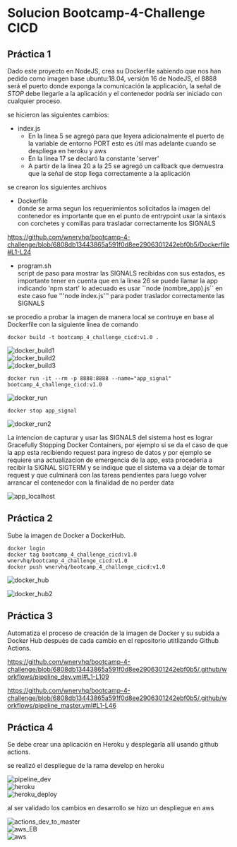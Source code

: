 # Solucion Bootcamp-4-Challenge CICD

## Práctica 1

Dado este proyecto en NodeJS, crea su Dockerfile sabiendo que nos han pedido como imagen base ubuntu:18.04, versión 16 de NodeJS, el 8888 será el puerto donde exponga la comunicación la applicación, la señal de *STOP* debe llegarle a la aplicación y el contenedor podría ser iniciado con cualquier proceso.   

se hicieron las siguientes cambios:   
- index.js  
    - En la linea 5 se agregó para que leyera adicionalmente el puerto de la variable de entorno PORT esto es útil mas adelante cuando se despliega en heroku y aws
    - En la linea 17 se declaró la constante 'server' 
    - A partir de la linea 20 a la 25 se agregó un callback que demuestra que la señal de stop llega correctamente a la aplicación   

se crearon los siguientes archivos
- Dockerfile   
    donde se arma segun los requerimientos solicitados la imagen del contenedor es importante que en el punto de entrypoint usar la sintaxis con corchetes y comillas para trasladar correctamente los SIGNALS   

https://github.com/wnervhq/bootcamp-4-challenge/blob/6808db13443865a591f0d8ee2906301242ebf0b5/Dockerfile#L1-L24

- program.sh   
    script de paso para mostrar las SIGNALS recibidas con sus estados, es importante tener en cuenta que en la linea 26 se puede llamar la app indicando 'npm start' lo adecuado es usar ´´node (nombre_app).js´´ en este caso fue '''node index.js''' para poder traslador correctamente las SIGNALS   

se procedio a probar la imagen de manera local
se contruye en base al Dockerfile con la siguiente linea de comando
    
    docker build -t bootcamp_4_challenge_cicd:v1.0 .

![docker_build1](./images/docker_build.png)   
![docker_build2](./images/docker_build2.png)   
![docker_build3](./images/docker_build3.png)   

    docker run -it --rm -p 8888:8888 --name="app_signal" bootcamp_4_challenge_cicd:v1.0

![docker_run](./images/docker_run.png)   

    docker stop app_signal

![docker_run2](./images/docker_stop.png)   

La intencion de capturar y usar las SIGNALS del sistema host es lograr Gracefully Stopping Docker Containers, por ejemplo si se da el caso de que la app esta recibiendo request para ingreso de datos y por ejemplo se requiere una actualizacion de emergencia de la app, esta procederia a recibir la SIGNAL SIGTERM y se indique que el sistema va a dejar de tomar request y que culminará con las tareas pendientes para luego volver arrancar el contenedor con la finalidad de no perder data   

![app_localhost](./images/app_localhost.png)   

## Práctica 2

Sube la imagen de Docker a DockerHub.   

    docker login
    docker tag bootcamp_4_challenge_cicd:v1.0 wnervhq/bootcamp_4_challenge_cicd:v1.0
    docker push wnervhq/bootcamp_4_challenge_cicd:v1.0

![docker_hub](./images/docker_hub.png)   

![docker_hub2](./images/docker_hub2.png)   

## Práctica 3

Automatiza el proceso de creación de la imagen de Docker y su subida a Docker Hub después de cada cambio en el repositorio utitlizando Github Actions.   

https://github.com/wnervhq/bootcamp-4-challenge/blob/6808db13443865a591f0d8ee2906301242ebf0b5/.github/workflows/pipeline_dev.yml#L1-L109   

https://github.com/wnervhq/bootcamp-4-challenge/blob/6808db13443865a591f0d8ee2906301242ebf0b5/.github/workflows/pipeline_master.yml#L1-L46   

## Práctica 4

Se debe crear una aplicación en Heroku y desplegarla allí usando github actions.

se realizó el despliegue de la rama develop en heroku   

![pipeline_dev](./images/pipeline_dev.png)   
![heroku](./images/heroku.png)   
![heroku_deploy](./images/heroku_deploy.png)   

al ser validado los cambios en desarrollo se hizo un despliegue en aws   

![actions_dev_to_master](./images/actions_dev_to_master.png)   
![aws_EB](./images/aws_EB.png)   
![aws](./images/aws.png)   

